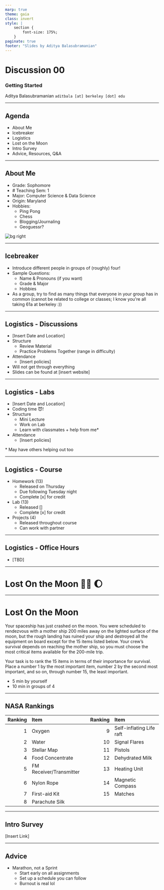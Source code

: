 ```yaml
---
marp: true
theme: gaia
class: invert
style: |
    section {
        font-size: 175%;
    }
paginate: true
footer: "Slides by Aditya Balasubramanian"
---
```


<!-- 
_paginate: false
_footer: date
_class: lead invert
-->

# <!--fit--> Discussion 00

### Getting Started

Aditya Balasubramanian
`aditbala [at] berkeley [dot] edu`

---

## Agenda

<!-- 
_class: lead invert
-->

- About Me
- Icebreaker
- Logistics
- Lost on the Moon
- Intro Survey
- Advice, Resources, Q&A

---

## About Me

- Grade: Sophomore
- \# Teaching Sem: 1
- Major: Computer Science & Data Science
- Origin: Maryland
- Hobbies: 
    - Ping Pong
    - Chess
    - Blogging/Journaling
    - Geoguessr?

![bg right](../../res/disc00/intro-pic.png)


---
## Icebreaker

- Introduce different people in groups of (roughly) four!
- Sample Questions:
    - Name & Pronouns (if you want)
    - Grade & Major
    - Hobbies
- As a group, try to find as many things that everyone in your group has in common (cannot be related to college or classes; I know you're all taking 61a at berkeley :))

---

<!-- 
_class: lead invert
-->

## Logistics - Discussions
- [Insert Date and Location]
- Structure
    - Review Material
    - Practice Problems Together (range in difficulty)
- Attendance
    - [Insert policies]
- Will not get through everything
- Slides can be found at [insert website]

---

<!-- 
_class: lead invert
-->

## Logistics - Labs
- [Insert Date and Location]
- Coding time :smiling_imp:!
- Structure
    - Mini Lecture
    - Work on Lab
    - Learn with classmates + help from me*
- Attendance
    - [Insert policies]

\* May have others helping out too 

---

<!-- 
_class: lead invert
-->

## Logistics - Course
- Homework (13)
    - Released on Thursday
    - Due following Tuesday night
    - Complete [x] for credit
- Lab (13)
    - Released []
    - Complete [x] for credit
- Projects (4)
    - Released throughout course
    - Can work with partner

---

<!-- 
_class: lead invert
-->

## Logistics - Office Hours
- [TBD]

---

<!-- 
_class: lead
-->

# Lost On the Moon  :man_astronaut: :moon:

---
<!-- 
_class: default
-->

# Lost On the Moon 

Your spaceship has just crashed on the moon. You were scheduled to rendezvous with a mother ship 200 miles away on the lighted surface of the moon, but the rough landing has ruined your ship and destroyed all the equipment on board except for the 15 items listed below. Your crew’s survival depends on reaching the mother ship, so you must choose the most critical items available for the 200-mile trip. 

Your task is to rank the 15 items in terms of their importance for survival. Place a number 1 by the most important item, number 2 by the second most important, and so on, through number 15, the least important.

- 5 min by yourself
- 10 min in groups of 4

---

<!-- _class: lead -->

## NASA Rankings

Ranking|Item|Ranking|Item|
--:|:--|--:|:--
1|Oxygen|9|Self-inflating Life raft
2|Water|10|Signal Flares
3|Stellar Map|11|Pistols
4|Food Concentrate|12|Dehydrated Milk
5|FM Receiver/Transmitter|13|Heating Unit
6|Nylon Rope|14|Magnetic Compass
7|First-aid Kit|15|Matches
8|Parachute Silk||

---

<!-- 
_class: lead invert
-->

## Intro Survey

[Insert Link]

---

<!-- 
_class: lead invert
-->

## Advice

* Marathon, not a Sprint
    - Start early on all assignments
    - Set up a schedule you can follow
    - Burnout is real lol
    




